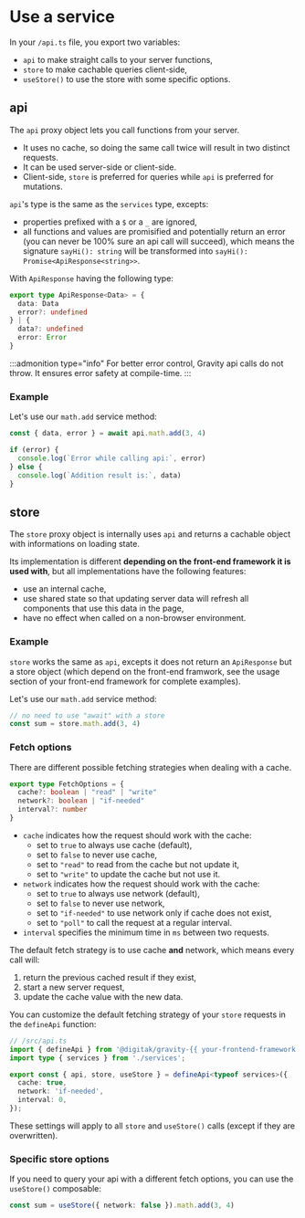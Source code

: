 # Use a service

In your `/api.ts` file, you export two variables:

- `api` to make straight calls to your server functions, 
- `store` to make cachable queries client-side,
- `useStore()` to use the store with some specific options.

## api

The `api` proxy object lets you call functions from your server.

- It uses no cache, so doing the same call twice will result in two distinct requests.
- It can be used server-side or client-side.
- Client-side, `store` is preferred for queries while `api` is preferred for mutations.

`api`'s type is the same as the `services` type, excepts:

- properties prefixed with a `$` or a `_` are ignored,
- all functions and values are promisified and potentially return an error (you can never be 100% sure an api call will succeed), which means the signature `sayHi(): string` will be transformed into `sayHi(): Promise<ApiResponse<string>>`.

With `ApiResponse` having the following type:

```ts
export type ApiResponse<Data> = {
  data: Data
  error?: undefined
} | {
  data?: undefined
  error: Error
}
```

:::admonition type="info"
For better error control, Gravity api calls do not throw. It ensures error safety at compile-time.
:::

### Example

Let's use our `math.add` service method:

```ts
const { data, error } = await api.math.add(3, 4)

if (error) {
  console.log(`Error while calling api:`, error)
} else {
  console.log(`Addition result is:`, data)
}
```

## store

The `store` proxy object is internally uses `api` and returns a cachable object with informations on loading state.

Its implementation is different **depending on the front-end framework it is used with**, but all implementations have the following features:

- use an internal cache,
- use shared state so that updating server data will refresh all components that use this data in the page,
- have no effect when called on a non-browser environment.

### Example

`store` works the same as `api`, excepts it does not return an `ApiResponse` but a store object (which depend on the front-end framwork, see the usage section of your front-end framework for complete examples).

Let's use our `math.add` service method:

```ts
// no need to use "await" with a store
const sum = store.math.add(3, 4)
```

### Fetch options

There are different possible fetching strategies when dealing with a cache.

```ts
export type FetchOptions = {
  cache?: boolean | "read" | "write"
  network?: boolean | "if-needed"
  interval?: number
}
```

- `cache` indicates how the request should work with the cache:
  - set to `true` to always use cache (default),
  - set to `false` to never use cache,
  - set to `"read"` to read from the cache but not update it,
  - set to `"write"` to update the cache but not use it.
- `network` indicates how the request should work with the cache:
  - set to `true` to always use network (default),
  - set to `false` to never use network,
  - set to `"if-needed"` to use network only if cache does not exist,
  - set to `"poll"` to call the request at a regular interval.
- `interval` specifies the minimum time in `ms` between two requests.

The default fetch strategy is to use cache **and** network, which means every call will:

1. return the previous cached result if they exist,
2. start a new server request,
3. update the cache value with the new data.

You can customize the default fetching strategy of your `store` requests in the `defineApi` function:

```ts
// /src/api.ts
import { defineApi } from '@digitak/gravity-{{ your-frontend-framework }}';
import type { services } from './services';

export const { api, store, useStore } = defineApi<typeof services>({
  cache: true,
  network: 'if-needed',
  interval: 0,
});
```

These settings will apply to all `store` and `useStore()` calls (except if they are overwritten).

### Specific store options

If you need to query your api with a different fetch options, you can use the `useStore()` composable:

```ts
const sum = useStore({ network: false }).math.add(3, 4)
```

